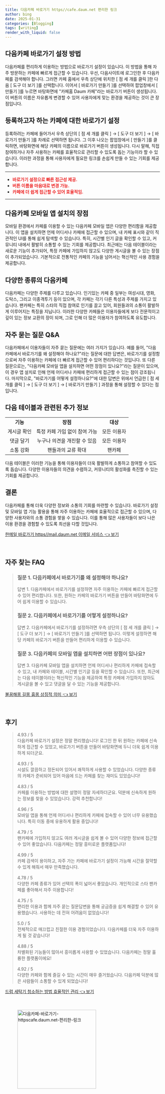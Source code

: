 ```yaml
---
title: 다음카페 바로가기 https//cafe.daum.net 편리한 링크
author: bing
date: 2025-01-31
categories: [Blogging]
tags: [writing]
render_with_liquid: false
---
```



<h2 id='다음카페바로가기 방법'>다음카페 바로가기 설정 방법</h2>

<p>다음카페를 편리하게 이용하는 방법으로 바로가기 설정이 있습니다. 이 방법을 통해 자주 방문하는 카페에 빠르게 접근할 수 있습니다. 우선, 다음사이트에 로그인한 후 다음카페를 검색해야 합니다. 그러면 카페 홈에서 우측 상단에 위치한 [ 점 세 개를 클릭 ]한 다음 [ 도구 더 보기 ]를 선택합니다. 이어서 [ 바로가기 만들기 ]를 선택하여 팝업창에서 [ 만들기 ]를 누르면 바탕화면에 "카페홈 Daum 카페"라는 바로가기 버튼이 생성됩니다. 이 버튼의 이름은 자유롭게 변경할 수 있어 사용자에게 맞는 환경을 제공하는 것이 큰 장점입니다.</p>

<h2 id='카페바로가기 설정 방법'>등록하고자 하는 카페에 대한 바로가기 설정</h2>

<p>등록하려는 카페에 들어가서 우측 상단의 [ 점 세 개를 클릭 ] → [ 도구 더 보기 ] → [ 바로가기 만들기 ]를 차례로 선택하면 됩니다. 그 이후 나오는 팝업창에서 [ 만들기 ]를 클릭하면, 바탕화면에 해당 카페의 이름으로 바로가기 버튼이 생성됩니다. 다시 말해, 직접 참여하거나 자주 사용하는 카페를 효율적으로 관리할 수 있도록 돕는 기능이라 할 수 있습니다. 이러한 과정을 통해 사용자에게 필요한 링크를 손쉽게 만들 수 있는 기회를 제공합니다.</p>

<hr />

<ul>
    <li><b><span style="color: #ee2323;">바로가기 설정으로 빠른 접근성 제공.</span></b></li>
    <li><b><span style="color: #ee2323;">버튼 이름을 마음대로 변경 가능.</span></b></li>
    <li><b><span style="color: #ee2323;">카페에 더 쉽게 접근할 수 있어 효율적임.</span></b></li>
</ul>

<hr />

<h2 id='모바일앱이점'>다음카페 모바일 앱 설치의 장점</h2>

<p>모바일 환경에서 카페를 이용할 수 있는 다음카페 모바일 앱은 다양한 편리함을 제공합니다. 이 앱을 설치하면 언제 어디서나 카페에 접근할 수 있으며, 내 카페 표시와 같이 직관적인 UI를 통해 쉽게 탐색할 수 있습니다. 특히, 시간별 인기 글을 확인할 수 있고, 커뮤니티 내에서 활발히 소통할 수 있는 기회를 제공합니다. 최근에는 다음 테이블이라는 새로운 기능이 추가되어, 특정 카페에 가입하지 않고도 다양한 게시글을 볼 수 있는 장점이 추가되었습니다. 기본적으로 전통적인 카페의 기능을 넘어서는 혁신적인 사용 경험을 제공합니다.</p>

<h2 id='다양한카페 소개'>다양한 종류의 다음카페</h2>

<p>다음카페는 다양한 주제를 다루고 있습니다. 인기있는 카페 중 일부는 여성시대, 영화, 도탁스, 그리고 이종격투기 등이 있으며, 각 카페는 각기 다른 특성과 주제를 가지고 있습니다. 팬카페는 특히 스타의 직접 참여로 인기를 끌고 있어, 회원들과의 소통이 활발하게 이루어지는 특징을 지닙니다. 이러한 다양한 카페들은 이용자들에게 보다 전문적이고 깊이 있는 정보 교환의 장이 되며, 그로 인해 더 많은 이용자가 참여하도록 유도합니다.</p>

<h2 id='자주받는질문'>자주 묻는 질문 Q&A</h2>

<p>다음카페에서 이용자들이 자주 묻는 질문에는 여러 가지가 있습니다. 예를 들어, "다음카페에서 바로가기를 왜 설정해야 하나요?"라는 질문에 대한 답변은, 바로가기를 설정함으로써 자주 이용하는 카페에 더 빠르게 접근할 수 있어 편리하다는 것입니다. 또 다른 질문으로는, "다음카페 모바일 앱을 설치하면 어떤 장점이 있나요?"라는 질문이 있으며, 이 경우 앱 설치로 인해 언제 어디서나 카페에 편리하게 접근할 수 있는 점이 강조됩니다. 마지막으로, "바로가기를 어떻게 설정하나요?"에 대한 답변은 위에서 언급한 [ 점 세 개를 클릭 ] → [ 도구 더 보기 ] → [ 바로가기 만들기 ] 과정을 통해 설정할 수 있다는 점입니다.</p>

<h2 id='기타정보'>다음 테이블과 관련된 추가 정보</h2>

<table>
    <tr>
        <td style="text-align: center; height: 17px;"><b>기능</b></td>
        <td style="text-align: center; height: 17px;"><b>장점</b></td>
        <td style="text-align: center; height: 17px;"><b>대상</b></td>
    </tr>
    <tr>
        <td style="text-align: center; height: 17px;">게시글 확인</td>
        <td style="text-align: center; height: 17px;">특정 카페 가입 없이 참여 가능</td>
        <td style="text-align: center; height: 17px;">모든 이용자</td>
    </tr>
    <tr>
        <td style="text-align: center; height: 17px;">댓글 달기</td>
        <td style="text-align: center; height: 17px;">누구나 의견을 개진할 수 있음</td>
        <td style="text-align: center; height: 17px;">모든 이용자</td>
    </tr>
    <tr>
        <td style="text-align: center; height: 17px;">소통 강화</td>
        <td style="text-align: center; height: 17px;">팬들과의 교류 확대</td>
        <td style="text-align: center; height: 17px;">팬카페</td>
    </tr>
</table>

<p>다음 테이블은 이러한 기능을 통해 이용자들이 더욱 활발하게 소통하고 참여할 수 있도록 돕습니다. 다양한 이용자들의 의견을 수렴하고, 커뮤니티의 활성화를 촉진할 수 있는 기회를 제공합니다.</p>

<h2 id='결론'>결론</h2>

<p>다음카페를 통해 더욱 다양한 정보와 소통의 기회를 마련할 수 있습니다. 바로가기 설정 및 모바일 앱 기능 활용을 통해 자주 이용하는 카페에 효율적으로 접근할 수 있으며, 다양한 사용자와의 소통 경험을 쌓을 수 있습니다. 이를 통해 많은 사용자들이 보다 나은 이용 환경을 경험할 수 있도록 최선을 다할 것입니다.</p>


<p><a class="click-button" title="한메일 바로가기 https//mail.daum.net 이메일 서비스" href="https://afficreate.github.io/posts/%ED%95%9C%EB%A9%94%EC%9D%BC-%EB%B0%94%EB%A1%9C%EA%B0%80%EA%B8%B0-httpsmail.daum.net-%EC%9D%B4%EB%A9%94%EC%9D%BC-%EC%84%9C%EB%B9%84%EC%8A%A4/" rel="dofollow">한메일 바로가기 https//mail.daum.net 이메일 서비스 👈 보기</a></p><br>
<h2 id='자주_찾는_FAQ'>자주 찾는 FAQ</h2>
<div itemscope="" itemtype="https://schema.org/FAQPage">
<blockquote>
<div itemscope="" itemprop="mainEntity" itemtype="https://schema.org/Question">
<h3 itemprop="name">질문 1. 다음카페에서 바로가기를 왜 설정해야 하나요?</h3>
<div itemscope="" itemprop="acceptedAnswer" itemtype="https://schema.org/Answer">
<span itemprop="text">
<p>답변 1. 다음카페에서 바로가기를 설정하면 자주 이용하는 카페에 빠르게 접근할 수 있어 편리합니다. 또한, 원하는 카페의 바로가기 버튼을 만들어 바탕화면에 두어 쉽게 이용할 수 있습니다.</p>
</span>
</div>
</div>
<div itemscope="" itemprop="mainEntity" itemtype="https://schema.org/Question">
<h3 itemprop="name">질문 2. 다음카페에서 바로가기를 어떻게 설정하나요?</h3>
<div itemscope="" itemprop="acceptedAnswer" itemtype="https://schema.org/Answer">
<span itemprop="text">
<p>답변 2. 다음카페에서 바로가기를 설정하려면 우측 상단의 [ 점 세 개를 클릭 ] → [ 도구 더 보기 ] → [ 바로가기 만들기 ]를 선택하면 됩니다. 이렇게 설정하면 해당 카페의 바로가기 버튼을 만들어 편리하게 이용할 수 있습니다.</p>
</span>
</div>
</div>
<div itemscope="" itemprop="mainEntity" itemtype="https://schema.org/Question">
<h3 itemprop="name">질문 3. 다음카페의 모바일 앱을 설치하면 어떤 장점이 있나요?</h3>
<div itemscope="" itemprop="acceptedAnswer" itemtype="https://schema.org/Answer">
<span itemprop="text">
<p>답변 3. 다음카페 모바일 앱을 설치하면 언제 어디서나 편리하게 카페에 접속할 수 있고, 내 카페와 테이블, 시간별 인기글 등을 확인할 수 있습니다. 또한, 최근에는 다음 테이블이라는 혁신적인 기능을 제공하여 특정 카페에 가입하지 않아도 게시글을 볼 수 있고 댓글을 달 수 있는 기능을 제공합니다.</p>
</span>
</div>
</div>
</blockquote>
</div>
<p><a class="click-button" title="불꿈해몽 길몽 흉몽 상징적 의미" href="https://afficreate.github.io/posts/%EB%B6%88%EA%BF%88%ED%95%B4%EB%AA%BD-%EA%B8%B8%EB%AA%BD-%ED%9D%89%EB%AA%BD-%EC%83%81%EC%A7%95%EC%A0%81-%EC%9D%98%EB%AF%B8/" rel="dofollow">불꿈해몽 길몽 흉몽 상징적 의미 👈 보기</a></p><br>
<h2 id='후기'>후기</h2>
<div itemscope itemtype="https://schema.org/Product">
  <blockquote>
  <div itemprop="review" itemscope itemtype="https://schema.org/Review">
      <div itemprop="reviewRating" itemscope itemtype="https://schema.org/Rating"> <span itemprop="ratingValue">4.93</span> / <span itemprop="bestRating">5</span> </div>
      <span itemprop="reviewBody">다음카페 바로가기 설정은 정말 편리했습니다! 로그인 한 뒤 원하는 카페에 신속하게 접근할 수 있었고, 바로가기 버튼을 만들어 바탕화면에 두니 더욱 쉽게 이용하게 되더군요. </span>
  </div>
  <br>
  <div itemprop="review" itemscope itemtype="https://schema.org/Review">
      <div itemprop="reviewRating" itemscope itemtype="https://schema.org/Rating"> <span itemprop="ratingValue">4.93</span> / <span itemprop="bestRating">5</span> </div>
      <span itemprop="reviewBody">시설도 깔끔하고 정돈되어 있어서 쾌적하게 사용할 수 있었습니다. 다양한 종류의 카페가 준비되어 있어 마음에 드는 카페를 찾는 재미도 있었습니다!</span>
  </div>
  <br>
  <div itemprop="review" itemscope itemtype="https://schema.org/Review">
      <div itemprop="reviewRating" itemscope itemtype="https://schema.org/Rating"> <span itemprop="ratingValue">4.83</span> / <span itemprop="bestRating">5</span> </div>
      <span itemprop="reviewBody">카페를 이용하는 방법에 대한 설명이 정말 자세하더군요. 덕분에 신속하게 원하는 정보를 찾을 수 있었습니다. 강력 추천합니다!</span>
  </div>
  <br>
  <div itemprop="review" itemscope itemtype="https://schema.org/Review">
      <div itemprop="reviewRating" itemscope itemtype="https://schema.org/Rating"> <span itemprop="ratingValue">4.96</span> / <span itemprop="bestRating">5</span> </div>
      <span itemprop="reviewBody">모바일 앱을 통해 언제 어디서나 편리하게 카페에 접속할 수 있어 너무 유용했습니다. 특히 이동 중에 유용하게 활용 중입니다!</span>
  </div>
  <br>
  <div itemprop="review" itemscope itemtype="https://schema.org/Review">
      <div itemprop="reviewRating" itemscope itemtype="https://schema.org/Rating"> <span itemprop="ratingValue">4.79</span> / <span itemprop="bestRating">5</span> </div>
      <span itemprop="reviewBody">팬카페에 가입하지 않고도 여러 게시글을 쉽게 볼 수 있어 다양한 정보에 접근할 수 있어 좋았습니다. 다음카페는 정말 흥미로운 플랫폼입니다!</span>
  </div>
  <br>
  <div itemprop="review" itemscope itemtype="https://schema.org/Review">
      <div itemprop="reviewRating" itemscope itemtype="https://schema.org/Rating"> <span itemprop="ratingValue">4.99</span> / <span itemprop="bestRating">5</span> </div>
      <span itemprop="reviewBody">카페 검색이 용이하고, 자주 가는 카페에 바로가기 설정이 가능해 시간을 절약할 수 있게 해줘서 매우 만족했습니다.</span>
  </div>
  <br>
  <div itemprop="review" itemscope itemtype="https://schema.org/Review">
      <div itemprop="reviewRating" itemscope itemtype="https://schema.org/Rating"> <span itemprop="ratingValue">4.78</span> / <span itemprop="bestRating">5</span> </div>
      <span itemprop="reviewBody">다양한 카페 종류가 있어 선택의 폭이 넓어서 좋았습니다. 개인적으로 스타 팬카페를 좋아해서 자주 이용합니다!</span>
  </div>
  <br>
  <div itemprop="review" itemscope itemtype="https://schema.org/Review">
      <div itemprop="reviewRating" itemscope itemtype="https://schema.org/Rating"> <span itemprop="ratingValue">4.75</span> / <span itemprop="bestRating">5</span> </div>
      <span itemprop="reviewBody">편리한 이용과 함께 자주 묻는 질문답변을 통해 궁금증을 쉽게 해결할 수 있어 유용했습니다. 사용하는 데 전혀 어려움이 없었습니다!</span>
  </div>
  <br>
  <div itemprop="review" itemscope itemtype="https://schema.org/Review">
      <div itemprop="reviewRating" itemscope itemtype="https://schema.org/Rating"> <span itemprop="ratingValue">5.0</span> / <span itemprop="bestRating">5</span> </div>
      <span itemprop="reviewBody">전체적으로 매끄럽고 친절한 이용 경험이었습니다. 다음카페를 더욱 자주 이용하게 될 것 같습니다!</span>
  </div>
  <br>
  <div itemprop="review" itemscope itemtype="https://schema.org/Review">
      <div itemprop="reviewRating" itemscope itemtype="https://schema.org/Rating"> <span itemprop="ratingValue">4.88</span> / <span itemprop="bestRating">5</span> </div>
      <span itemprop="reviewBody">차별화된 기능들이 많아서 흥미롭게 사용할 수 있었습니다. 다음카페는 정말 훌륭한 플랫폼이에요!</span>
  </div>
  <br>
  <div itemprop="review" itemscope itemtype="https://schema.org/Review">
      <div itemprop="reviewRating" itemscope itemtype="https://schema.org/Rating"> <span itemprop="ratingValue">4.92</span> / <span itemprop="bestRating">5</span> </div>
      <span itemprop="reviewBody">다양한 카페와 함께 즐길 수 있는 시간이 매우 즐거웠습니다. 다음카페 덕분에 많은 사람들이 소통할 수 있게 되었습니다!</span>
  </div>
  </blockquote>
</div>
<p><a class="click-button" title="드럼 세탁기 청소하는 방법 효율적인 관리" href="https://afficreate.github.io/posts/%EB%93%9C%EB%9F%BC-%EC%84%B8%ED%83%81%EA%B8%B0-%EC%B2%AD%EC%86%8C%ED%95%98%EB%8A%94-%EB%B0%A9%EB%B2%95-%ED%9A%A8%EC%9C%A8%EC%A0%81%EC%9D%B8-%EA%B4%80%EB%A6%AC/" rel="dofollow">드럼 세탁기 청소하는 방법 효율적인 관리 👈 보기</a></p><br>
<figure class="image"><img src="https://afficreate.github.io/assets/img/thumbnail/다음카페-바로가기-httpscafe.daum.net-편리한-링크.webp" alt="다음카페-바로가기-httpscafe.daum.net-편리한-링크" width="256" height="256"></figure>